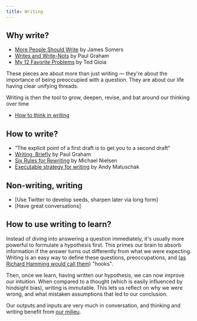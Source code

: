 ```yaml
---
title: Writing
---
```

## Why write?
- [More People Should Write](https://jsomers.net/blog/more-people-should-write) by James Somers
- [Writes and Write-Nots](https://www.paulgraham.com/writes.html) by Paul Graham
- [My 12 Favorite Problems](https://www.honest-broker.com/p/my-12-favorite-problems?__readwiseLocation=) by Ted Gioia

These pieces are about more than just writing — they're about the importance of being preoccupied with a question. They are about our life having clear unifying threads. 

Writing is then the tool to grow, deepen, revise, and bat around our thinking over time
- [How to think in writing](https://www.henrikkarlsson.xyz/p/writing-to-think)

## How to write?
- “The explicit point of a first draft is to get you to a second draft”
- [Writing, Briefly](https://paulgraham.com/writing44.html) by Paul Graham
- [Six Rules for Rewriting](https://michaelnielsen.org/blog/six-rules-for-rewriting/) by Michael Nielsen
- [Executable strategy for writing](https://notes.andymatuschak.org/zCknixwETdFm1MWdWPwMcXs) by Andy Matuschak

## Non-writing, writing
- [Use Twitter to develop seeds, sharpen later via long form]
- [Have great conversations]

## How to use writing to learn?
Instead of diving into answering a question immediately, it's usually more powerful to formulate a hypothesis first. This primes our brain to absorb information if the answer turns out differently from what we were expecting. Writing is an easy way to define these questions, preoccupations, and ([as Richard Hamming would call them](https://www.cs.virginia.edu/~robins/YouAndYourResearch.html)) "hooks". 

Then, once we learn, having written our hypothesis, we can now improve our intuition. When compared to a thought (which is easily influenced by hindsight bias), writing is immutable. This lets us reflect on why we were wrong, and what mistaken assumptions that led to our conclusion.


Our outputs and inputs are very much in conversation, and thinking and writing benefit from [our milieu](https://www.henrikkarlsson.xyz/p/first-we-shape-our-social-graph-then). 